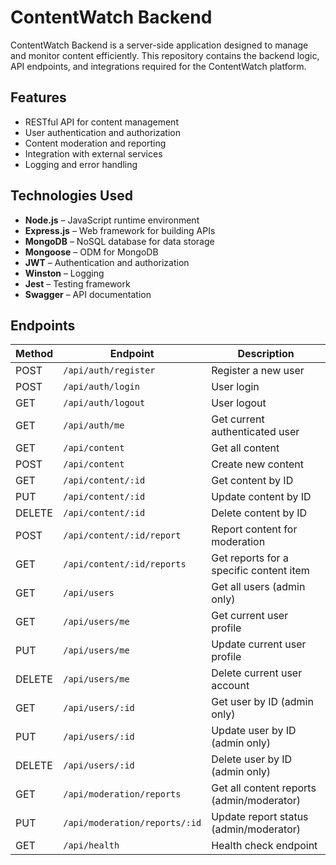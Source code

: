 # ContentWatch Backend

ContentWatch Backend is a server-side application designed to manage and monitor content efficiently. This repository contains the backend logic, API endpoints, and integrations required for the ContentWatch platform.

## Features

- RESTful API for content management
- User authentication and authorization
- Content moderation and reporting
- Integration with external services
- Logging and error handling
## Technologies Used

- **Node.js** – JavaScript runtime environment
- **Express.js** – Web framework for building APIs
- **MongoDB** – NoSQL database for data storage
- **Mongoose** – ODM for MongoDB
- **JWT** – Authentication and authorization
- **Winston** – Logging
- **Jest** – Testing framework
- **Swagger** – API documentation

## Endpoints

| Method | Endpoint                       | Description                                 |
|--------|------------------------------- |---------------------------------------------|
| POST   | `/api/auth/register`           | Register a new user                         |
| POST   | `/api/auth/login`              | User login                                  |
| GET    | `/api/auth/logout`             | User logout                                 |
| GET    | `/api/auth/me`                 | Get current authenticated user              |
| GET    | `/api/content`                 | Get all content                             |
| POST   | `/api/content`                 | Create new content                          |
| GET    | `/api/content/:id`             | Get content by ID                           |
| PUT    | `/api/content/:id`             | Update content by ID                        |
| DELETE | `/api/content/:id`             | Delete content by ID                        |
| POST   | `/api/content/:id/report`      | Report content for moderation               |
| GET    | `/api/content/:id/reports`     | Get reports for a specific content item     |
| GET    | `/api/users`                   | Get all users (admin only)                  |
| GET    | `/api/users/me`                | Get current user profile                    |
| PUT    | `/api/users/me`                | Update current user profile                 |
| DELETE | `/api/users/me`                | Delete current user account                 |
| GET    | `/api/users/:id`               | Get user by ID (admin only)                 |
| PUT    | `/api/users/:id`               | Update user by ID (admin only)              |
| DELETE | `/api/users/:id`               | Delete user by ID (admin only)              |
| GET    | `/api/moderation/reports`      | Get all content reports (admin/moderator)   |
| PUT    | `/api/moderation/reports/:id`  | Update report status (admin/moderator)      |
| GET    | `/api/health`                  | Health check endpoint                       |
